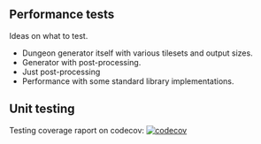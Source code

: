 ## Performance tests

Ideas on what to test.
* Dungeon generator itself with various tilesets and output sizes.
* Generator with post-processing.
* Just post-processing
* Performance with some standard library implementations.

## Unit testing

Testing coverage raport on codecov:
[![codecov](https://codecov.io/gh/juhakaup/WFC_dungeon_gen/branch/master/graph/badge.svg)](https://codecov.io/gh/juhakaup/WFC_dungeon_gen)